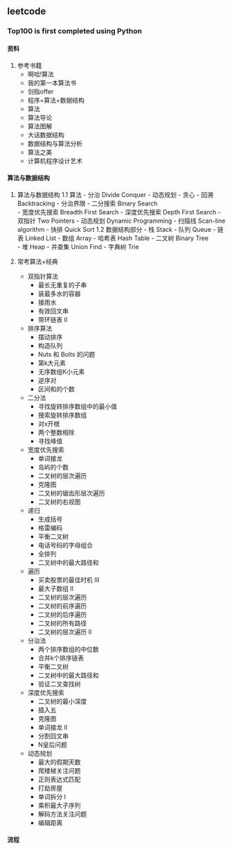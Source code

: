 ## leetcode
### Top100 is first completed using Python
#### 资料
1. 参考书籍
    - 啊哈!算法
    - 我的第一本算法书
    - 剑指offer
    - 程序=算法+数据结构
    - 算法
    - 算法导论
    - 算法图解
    - 大话数据结构
    - 数据结构与算法分析
    - 算法之美
    - 计算机程序设计艺术
#### 算法与数据结构
1. 算法与数据结构
    1.1 算法
        - 分治 Divide Conquer
        - 动态规划
        - 贪心
        - 回溯 Backtracking
        - 分治界限
        - 二分搜索 Binary Search  
        - 宽度优先搜索 Breadth First Search 
        - 深度优先搜索 Depth First Search
        - 双指针 Two Pointers 
        - 动态规划 Dynamic Programming 
        - 扫描线 Scan-line algorithm
        - 快排 Quick Sort
    1.2 数据结构部分
        - 栈 Stack
        - 队列 Queue
        - 链表 Linked List 
        - 数组 Array 
        - 哈希表 Hash Table
        - 二叉树 Binary Tree  
        - 堆 Heap
        - 并查集 Union Find
        - 字典树 Trie

2. 常考算法+经典
    - 双指针算法
        - 最长无重复的子串
        - 装最多水的容器
        - 接雨水
        - 有效回文串
        - 带环链表 II
    - 排序算法
        - 摆动排序
        - 构造队列
        - Nuts 和 Bolts 的问题
        - 第k大元素
        - 无序数组K小元素
        - 逆序对
        - 区间和的个数
    - 二分法   
        - 寻找旋转排序数组中的最小值
        - 搜索旋转排序数组
        - 对x开根
        - 两个整数相除
        - 寻找峰值
    - 宽度优先搜索
        - 单词接龙
        - 岛屿的个数
        - 二叉树的层次遍历
        - 克隆图
        - 二叉树的锯齿形层次遍历
        - 二叉树的右视图
    - 递归  
        - 生成括号
        - 格雷编码
        - 平衡二叉树
        - 电话号码的字母组合
        - 全排列
        - 二叉树中的最大路径和 
    - 遍历  
        - 买卖股票的最佳时机 III
        - 最大子数组 II
        - 二叉树的层次遍历
        - 二叉树的前序遍历
        - 二叉树的后序遍历
        - 二叉树的所有路径
        - 二叉树的层次遍历 II
    - 分治法
        - 两个排序数组的中位数
        - 合并k个排序链表
        - 平衡二叉树
        - 二叉树中的最大路径和
        - 验证二叉查找树
    - 深度优先搜索
        - 二叉树的最小深度
        - 插入五
        - 克隆图
        - 单词接龙 II
        - 分割回文串
        - N皇后问题
    - 动态规划
        - 最大的假期天数
        - 爬楼梯关注问题
        - 正则表达式匹配
        - 打劫房屋
        - 单词拆分 I
        - 乘积最大子序列
        - 解码方法关注问题
        - 编辑距离

#### 流程